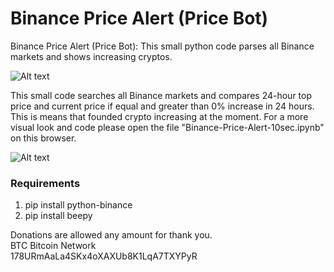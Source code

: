 # Binance Price Alert (Price Bot)
Binance Price Alert (Price Bot): This small python code parses all Binance markets and shows increasing cryptos.

![Alt text](https://raw.githubusercontent.com/ivaylov/Binance-Market-Alert/main/Example.png?raw=true "Alert")  


This small code searches all Binance markets and compares 24-hour top price and current price if equal and greater than 0% increase in 24 hours. This is means that founded crypto increasing at the moment. For a more visual look and code please open the file "Binance-Price-Alert-10sec.ipynb" on this browser.

![Alt text](https://raw.githubusercontent.com/ivaylov/Binance-Market-Price-Alert/main/Output.png?raw=true "Output")  

### Requirements
1. pip install python-binance
2. pip install beepy

Donations are allowed any amount for thank you.  
BTC Bitcoin Network  
178URmAaLa4SKx4oXAXUb8K1LqA7TXYPyR  
